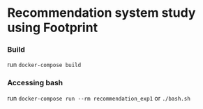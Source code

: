 # Recommendation system study using Footprint

### Build

run `docker-compose build`

### Accessing bash

run `docker-compose run --rm recommendation_exp1` or `./bash.sh`


